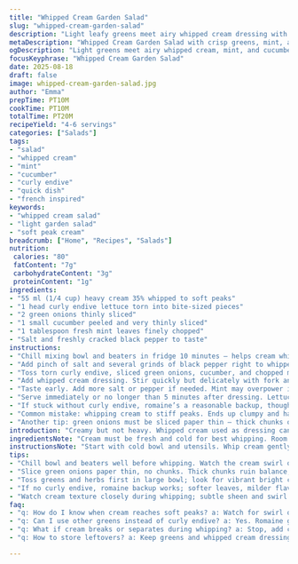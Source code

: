 ```yaml
---
title: "Whipped Cream Garden Salad"
slug: "whipped-cream-garden-salad"
description: "Light leafy greens meet airy whipped cream dressing with a crisp onion and cucumber crunch. Takes about 20 minutes. Serves 4 to 6. Cream whipped to soft peaks, tossed immediately to avoid wilting. Substitute romaine if frisée's nowhere. Thin slices of cucumber replace radish for softer bite, mint leaves added for fresh twist. Salt and pepper balance the sweetness of cream. Chill everything beforehand for best results. No eggs, nuts, or gluten. Perfect for a quick starter or side with a touch of unexpected creaminess."
metaDescription: "Whipped Cream Garden Salad with crisp greens, mint, and cucumber. Light whipped cream dressing folded gently, keeping texture crisp and fresh. Quick prep; serves 4-6."
ogDescription: "Light greens meet airy whipped cream, mint, and cucumber for a refreshing salad. Soft peaks cream, gentle toss; keep crisp, bright, and delicate. Ready in 20 minutes."
focusKeyphrase: "Whipped Cream Garden Salad"
date: 2025-08-18
draft: false
image: whipped-cream-garden-salad.jpg
author: "Emma"
prepTime: PT10M
cookTime: PT10M
totalTime: PT20M
recipeYield: "4-6 servings"
categories: ["Salads"]
tags:
- "salad"
- "whipped cream"
- "mint"
- "cucumber"
- "curly endive"
- "quick dish"
- "french inspired"
keywords:
- "whipped cream salad"
- "light garden salad"
- "soft peak cream"
breadcrumb: ["Home", "Recipes", "Salads"]
nutrition: 
 calories: "80"
 fatContent: "7g"
 carbohydrateContent: "3g"
 proteinContent: "1g"
ingredients:
- "55 ml (1/4 cup) heavy cream 35% whipped to soft peaks"
- "1 head curly endive lettuce torn into bite-sized pieces"
- "2 green onions thinly sliced"
- "1 small cucumber peeled and very thinly sliced"
- "1 tablespoon fresh mint leaves finely chopped"
- "Salt and freshly cracked black pepper to taste"
instructions:
- "Chill mixing bowl and beaters in fridge 10 minutes — helps cream whip faster, better volume. Then pour cold cream in. Start slow, ramp speed up. Stop whipping at soft peak stage — avoid graininess. Should look billowy and hold gentle peaks but still spreadable."
- "Add pinch of salt and several grinds of black pepper right to whipped cream. Spice balances sweetness and fattiness here. Mix gently but thoroughly — fold with spatula not whisk to keep airy texture intact."
- "Toss torn curly endive, sliced green onions, cucumber, and chopped mint in large bowl. Look for vibrant greens and crisp cucumber smell — early autumn freshness or summer garden vibes."
- "Add whipped cream dressing. Stir quickly but delicately with fork and spatula—coat leaves without crushing them. You want cream to cling, not drown the salad. Avoid mixing too long or lettuce wilts fast."
- "Taste early. Add more salt or pepper if needed. Mint may overpower if added too much. Adjust carefully."
- "Serve immediately or no longer than 5 minutes after dressing. Lettuce loses snap quickly once wet. If prepping ahead, keep greens and cream separate until last moment."
- "If stuck without curly endive, romaine’s a reasonable backup, though milder flavor and less texture contrast. Radishes replaced with cucumber here for gentler crunch and cooling effect, less peppery bite. Mint adds unique freshness that breaks monotony — surprising but pleasant."
- "Common mistake: whipping cream to stiff peaks. Ends up clumpy and hard to mix. Soft peaks trap air but also integrate smoothly with greens."
- "Another tip: green onions must be sliced paper thin — thick chunks overpower salad, ruin subtle balance. Really slice thin. Use a sharp knife or mandoline."
introduction: "Creamy but not heavy. Whipped cream used as dressing can transform a boring green salad into something light, airy, faintly sweet with savory hints. Tried classic radishes once, too harsh. Switched cucumber after burnt tongue incident — cooling makes all difference. Mint's wild addition from herb garden experiment. Never thought it’d work but it does — flavor brightens everything up. Quick, no fuss salad tossing keeps lettuce crisp. If cream’s too whipped, it clumps, a disaster. Learn to read the swirl, see the sheen before stopping. Ends up a quick snack or starter when tired of oil and vinegar routine. Whipping bowl chilled, cream cold; small things that mean big difference. Fresh greens matter, but softness of cream is heart of it all."
ingredientsNote: "Cream must be fresh and cold for best whipping. Room temp or older cream never whips right, turns greasy or just flat. Chill bowl too; cuts whipping time in half. Curly endive chosen for that sturdy leaf texture that holds cream well. Romaine or butter lettuce works but softer leaves wilt faster. Green onions bring subtle onion flavor without overpowering dominating sharpness. Mint added last-minute, chopped fine; fresh herb aroma brightens palate, balances creaminess. Cucumber substituting radish is less aggressive but still crunchy and juicy, holds texture well. Salt balances cream's sweetness and rounded fat. Pepper introduces bite; adjust to preference but freshly cracked grind works best. If cream separates or gets oily, whisk a little cold milk or a splash of lemon juice to stabilize — old cook trick. Cream thickness varies by brand, adjust whipping time accordingly."
instructionsNote: "Start with cold bowl and utensils. Whip cream gently, watching for change in texture and sound — subtle thickened swirl in bowl, quieter beaters. Stop as soon as soft, billowy peaks form; over-whipped cream is chalky and hard to mix with. Salt and pepper added after whipping, folding carefully using spatula to keep air — whisking again breaks bubbles and flattens cream. Roughly chopped herbs and thinly sliced veggies dispersed in big bowl before adding cream dressing. Toss quickly but gently, no pulsing or rough stirring to prevent bruising leaves. Serving time critical — dress too early, leaves wilt, salad soggy. Chop herbs finely to prevent gummy bits but still feel texture. Tasting often during seasoning—hidden pitfalls here: too much mint masks savory. Adjust balance by small increments."
tips:
- "Chill bowl and beaters well before whipping. Watch the cream swirl quiet down, subtle thickening signal. Soft peaks: billowy with shape but spreadable; avoid stiff, clumpy mess. If overwhipped, cream grainy and hard to fold. Add salt and cracked pepper gently after whipping, fold with spatula not whisk; keeps air in, texture light but stable."
- "Slice green onions paper thin, no chunks. Thick chunks ruin balance, overpowering sharpness. Sharp knife or mandoline needed, steady hand helps avoid bruising. Mint chopped fine, added last-minute, avoid bruising leaves or overpowering cream. Cucumber thin, crisp; substitutes radish for less peppery bite, cools palate, keeps salad fresh crisp textural contrast."
- "Toss greens and herbs first in large bowl; look for vibrant bright color, fresh scent. Add whipped cream dressing quickly but gently with fork and spatula; coat leaves without crushing or wilting. Mix too long and lettuce quickly loses snap. Serve immediately or within minutes; cream clings better fresh but salad wilts fast if left wet longer."
- "If no curly endive, romaine backup works; softer leaves, milder flavor, less texture contrast but still green base. Butter lettuce another option but wilts faster with cream. Cream must be fresh cold for proper whipping; old or room temp cream flattens, turns greasy or oily. Chill bowl cuts whipping time half; helps trap air better."
- "Watch cream texture closely during whipping; subtle sheen and swirl quieting beaters are cues. Overwhipping ends chalky and dense, underwhipping won’t hold peaks. If cream separates or oily, whisk in splash cold milk or splash lemon juice briefly; old cooks’ trick to stabilize. Salt balances cream’s sweetness, pepper adds bite—adjust taste early and slowly. Mint can mask balance, add carefully."
faq:
- "q: How do I know when cream reaches soft peaks? a: Watch for swirl quiet, texture thickens but still silky. Peaks hold but droop in soft curve. Stop quickly; overwhipping makes stiff, clumpy cream hard to fold in greens."
- "q: Can I use other greens instead of curly endive? a: Yes. Romaine good substitute, softer leaves but less crunch. Butter lettuce okay but wilts faster. Try mix if wanting texture variety. Avoid delicate greens that bruise easily."
- "q: What if cream breaks or separates during whipping? a: Stop, add cold milk or touch lemon juice, whisk gently. Keeps cream stable, avoids greasy texture. Also check cream and bowl temperature—too warm is culprit. Chill everything first to save whipping."
- "q: How to store leftovers? a: Keep greens and whipped cream dressing separate in fridge. Dress salad only right before serving to keep leaves crisp. Cream can last a day cold but loses air, texture. Tossing in advance = soggy salad. Store airtight, use soon."

---
```


